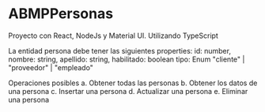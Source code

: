 # ABMPPersonas

Proyecto con React, NodeJs y Material UI. Utilizando TypeScript

La entidad persona debe tener las siguientes properties:
  id: number,
  nombre: string,
  apellido: string,
  habilitado: boolean
  tipo: Enum "cliente" | "proveedor" | "empleado"

Operaciones posibles
  a. Obtener todas las personas 
  b. Obtener los datos de una persona
  c. Insertar una persona 
  d. Actualizar una persona 
  e. Eliminar una persona 
